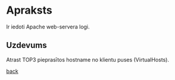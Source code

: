 # Apraksts

Ir iedoti Apache web-servera logi.

## Uzdevums 

Atrast TOP3 pieprasītos hostname no klientu puses (VirtualHosts).

[back](/README.md)
